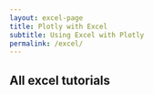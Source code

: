 ```yaml
---
layout: excel-page
title: Plotly with Excel
subtitle: Using Excel with Plotly
permalink: /excel/
---
```


## All excel tutorials
